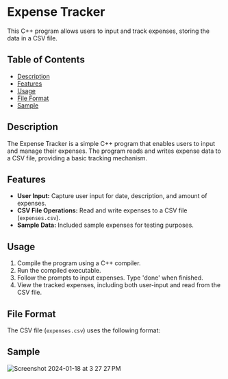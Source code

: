 # Expense Tracker

This C++ program allows users to input and track expenses, storing the data in a CSV file.

## Table of Contents

- [Description](#description)
- [Features](#features)
- [Usage](#usage)
- [File Format](#file-format)
- [Sample](#sample)

## Description

The Expense Tracker is a simple C++ program that enables users to input and manage their expenses. The program reads and writes expense data to a CSV file, providing a basic tracking mechanism.

## Features

- **User Input:** Capture user input for date, description, and amount of expenses.
- **CSV File Operations:** Read and write expenses to a CSV file (`expenses.csv`).
- **Sample Data:** Included sample expenses for testing purposes.

## Usage

1. Compile the program using a C++ compiler.
2. Run the compiled executable.
3. Follow the prompts to input expenses. Type 'done' when finished.
4. View the tracked expenses, including both user-input and read from the CSV file.

## File Format

The CSV file (`expenses.csv`) uses the following format:


## Sample 
![Screenshot 2024-01-18 at 3 27 27 PM](https://github.com/PankajKrana/Projects/assets/118725047/472c8df0-783c-462b-9726-e452e226cfd4)




